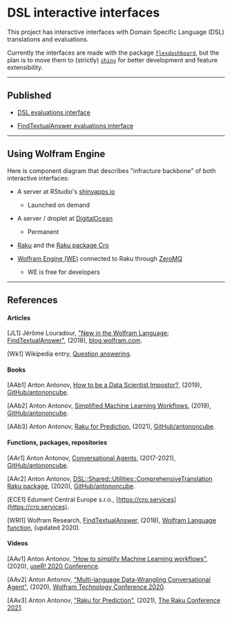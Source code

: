 # DSL interactive interfaces

This project has interactive interfaces with Domain Specific Language (DSL) translations and evaluations.

Currently the interfaces are made with the package [`flexdashboard`](https://pkgs.rstudio.com/flexdashboard/),
but the plan is to move them to (strictly) [`shiny`](https://shiny.rstudio.com) for better development and feature
extensibility.

-------

## Published

- [DSL evaluations interface](http://antononcube.shinyapps.io/DSL-evaluations/)

- [FindTextualAnswer evaluations interface ](https://antononcube.shinyapps.io/FindTextualAnswer-evaluations/)

-------

## Using Wolfram Engine

Here is component diagram that describes "infracture backbone" of both interactive interfaces:

- A server at RStudio's [shinyapps.io](https://www.shinyapps.io)

  - Launched on demand

- A server / droplet  at [DigitalOcean](https://www.digitalocean.com)

  - Permanent

- [Raku](https://raku.org) and the [Raku package Cro](https://cro.services)

- [Wolfram Engine (WE)](https://www.wolfram.com/engine/) connected to Raku through [ZeroMQ](https://zeromq.org)

   - WE is free for developers
   
------

## References

#### Articles

[JL1] Jérôme Louradour, 
["New in the Wolfram Language: FindTextualAnswer"](https://blog.wolfram.com/2018/02/15/new-in-the-wolfram-language-findtextualanswer/),
(2018),
[blog.wolfram.com](https://blog.wolfram.com).

[Wk1] Wikipedia entry, [Question answering](https://en.wikipedia.org/wiki/Question_answering).


#### Books

[AAb1] Anton Antonov,
[How to be a Data Scientist Impostor?](https://github.com/antononcube/HowToBeADataScientistImpostor-book),
(2019),
[GitHub/antononcube](https://github.com/antononcube).

[AAb2] Anton Antonov,
[Simplified Machine Learning Workflows](https://github.com/antononcube/SimplifiedMachineLearningWorkflows-book),
(2019),
[GitHub/antononcube](https://github.com/antononcube).

[AAb3] Anton Antonov,
[Raku for Prediction](https://github.com/antononcube/RakuForPrediction-book),
(2021),
[GitHub/antononcube](https://github.com/antononcube).


#### Functions, packages, repositories

[AAr1] Anton Antonov,
[Conversational Agents](https://github.com/antononcube/ConversationalAgents),
(2017-2021),
[GitHub/antononcube](https://github.com/antononcube).

[AAr2] Anton Antonov,
[DSL::Shared::Utilities::ComprehensiveTranslation Raku package](https://github.com/antononcube/Raku-DSL-Shared-Utilities-ComprehensiveTranslation),
(2020),
[GitHub/antononcube](https://github.com/antononcube).

[ECE1] Edument Central Europe s.r.o.,
[https://cro.services](https://cro.services).

[WRI1] Wolfram Research, 
[FindTextualAnswer]( https://reference.wolfram.com/language/ref/FindTextualAnswer.html), 
(2018), 
[Wolfram Language function](https://reference.wolfram.com), (updated 2020).


#### Videos

[AAv1] Anton Antonov,
["How to simplify Machine Learning workflows"](https://www.youtube.com/watch?v=b9Uu7gRF5KY),
(2020),
[useR! 2020 Conference](https://user2020.r-project.org).

[AAv2] Anton Antonov, 
["Multi-language Data-Wrangling Conversational Agent"](https://www.youtube.com/watch?v=pQk5jwoMSxs), 
(2020), 
[Wolfram Technology Conference 2020](https://www.wolfram.com/events/technology-conference/2020/).

[AAv3] Anton Antonov, 
["Raku for Prediction"](https://conf.raku.org/talk/157), 
(2021), 
[The Raku Conference 2021](https://conf.raku.org/).



